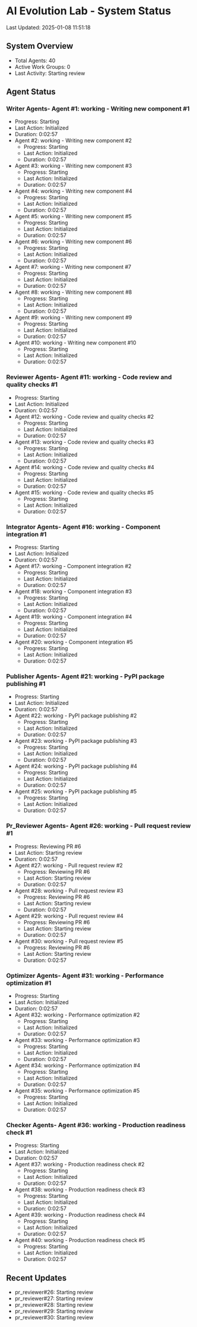 # AI Evolution Lab - System Status
Last Updated: 2025-01-08 11:51:18

## System Overview
- Total Agents: 40
- Active Work Groups: 0
- Last Activity: Starting review

## Agent Status

### Writer Agents- Agent #1: working - Writing new component #1
  - Progress: Starting
  - Last Action: Initialized
  - Duration: 0:02:57
- Agent #2: working - Writing new component #2
  - Progress: Starting
  - Last Action: Initialized
  - Duration: 0:02:57
- Agent #3: working - Writing new component #3
  - Progress: Starting
  - Last Action: Initialized
  - Duration: 0:02:57
- Agent #4: working - Writing new component #4
  - Progress: Starting
  - Last Action: Initialized
  - Duration: 0:02:57
- Agent #5: working - Writing new component #5
  - Progress: Starting
  - Last Action: Initialized
  - Duration: 0:02:57
- Agent #6: working - Writing new component #6
  - Progress: Starting
  - Last Action: Initialized
  - Duration: 0:02:57
- Agent #7: working - Writing new component #7
  - Progress: Starting
  - Last Action: Initialized
  - Duration: 0:02:57
- Agent #8: working - Writing new component #8
  - Progress: Starting
  - Last Action: Initialized
  - Duration: 0:02:57
- Agent #9: working - Writing new component #9
  - Progress: Starting
  - Last Action: Initialized
  - Duration: 0:02:57
- Agent #10: working - Writing new component #10
  - Progress: Starting
  - Last Action: Initialized
  - Duration: 0:02:57

### Reviewer Agents- Agent #11: working - Code review and quality checks #1
  - Progress: Starting
  - Last Action: Initialized
  - Duration: 0:02:57
- Agent #12: working - Code review and quality checks #2
  - Progress: Starting
  - Last Action: Initialized
  - Duration: 0:02:57
- Agent #13: working - Code review and quality checks #3
  - Progress: Starting
  - Last Action: Initialized
  - Duration: 0:02:57
- Agent #14: working - Code review and quality checks #4
  - Progress: Starting
  - Last Action: Initialized
  - Duration: 0:02:57
- Agent #15: working - Code review and quality checks #5
  - Progress: Starting
  - Last Action: Initialized
  - Duration: 0:02:57

### Integrator Agents- Agent #16: working - Component integration #1
  - Progress: Starting
  - Last Action: Initialized
  - Duration: 0:02:57
- Agent #17: working - Component integration #2
  - Progress: Starting
  - Last Action: Initialized
  - Duration: 0:02:57
- Agent #18: working - Component integration #3
  - Progress: Starting
  - Last Action: Initialized
  - Duration: 0:02:57
- Agent #19: working - Component integration #4
  - Progress: Starting
  - Last Action: Initialized
  - Duration: 0:02:57
- Agent #20: working - Component integration #5
  - Progress: Starting
  - Last Action: Initialized
  - Duration: 0:02:57

### Publisher Agents- Agent #21: working - PyPI package publishing #1
  - Progress: Starting
  - Last Action: Initialized
  - Duration: 0:02:57
- Agent #22: working - PyPI package publishing #2
  - Progress: Starting
  - Last Action: Initialized
  - Duration: 0:02:57
- Agent #23: working - PyPI package publishing #3
  - Progress: Starting
  - Last Action: Initialized
  - Duration: 0:02:57
- Agent #24: working - PyPI package publishing #4
  - Progress: Starting
  - Last Action: Initialized
  - Duration: 0:02:57
- Agent #25: working - PyPI package publishing #5
  - Progress: Starting
  - Last Action: Initialized
  - Duration: 0:02:57

### Pr_Reviewer Agents- Agent #26: working - Pull request review #1
  - Progress: Reviewing PR #6
  - Last Action: Starting review
  - Duration: 0:02:57
- Agent #27: working - Pull request review #2
  - Progress: Reviewing PR #6
  - Last Action: Starting review
  - Duration: 0:02:57
- Agent #28: working - Pull request review #3
  - Progress: Reviewing PR #6
  - Last Action: Starting review
  - Duration: 0:02:57
- Agent #29: working - Pull request review #4
  - Progress: Reviewing PR #6
  - Last Action: Starting review
  - Duration: 0:02:57
- Agent #30: working - Pull request review #5
  - Progress: Reviewing PR #6
  - Last Action: Starting review
  - Duration: 0:02:57

### Optimizer Agents- Agent #31: working - Performance optimization #1
  - Progress: Starting
  - Last Action: Initialized
  - Duration: 0:02:57
- Agent #32: working - Performance optimization #2
  - Progress: Starting
  - Last Action: Initialized
  - Duration: 0:02:57
- Agent #33: working - Performance optimization #3
  - Progress: Starting
  - Last Action: Initialized
  - Duration: 0:02:57
- Agent #34: working - Performance optimization #4
  - Progress: Starting
  - Last Action: Initialized
  - Duration: 0:02:57
- Agent #35: working - Performance optimization #5
  - Progress: Starting
  - Last Action: Initialized
  - Duration: 0:02:57

### Checker Agents- Agent #36: working - Production readiness check #1
  - Progress: Starting
  - Last Action: Initialized
  - Duration: 0:02:57
- Agent #37: working - Production readiness check #2
  - Progress: Starting
  - Last Action: Initialized
  - Duration: 0:02:57
- Agent #38: working - Production readiness check #3
  - Progress: Starting
  - Last Action: Initialized
  - Duration: 0:02:57
- Agent #39: working - Production readiness check #4
  - Progress: Starting
  - Last Action: Initialized
  - Duration: 0:02:57
- Agent #40: working - Production readiness check #5
  - Progress: Starting
  - Last Action: Initialized
  - Duration: 0:02:57


## Recent Updates
- pr_reviewer#26: Starting review
- pr_reviewer#27: Starting review
- pr_reviewer#28: Starting review
- pr_reviewer#29: Starting review
- pr_reviewer#30: Starting review
